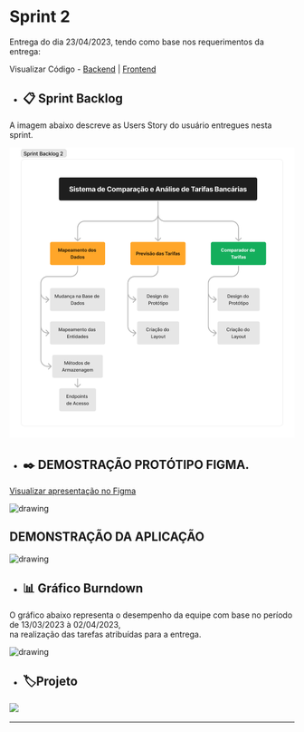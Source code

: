 # Sprint 2

Entrega do dia 23/04/2023, tendo como base nos requerimentos da entrega:

Visualizar Código - <a href=''>Backend</a> | <a href=''>Frontend</a>

- ## 📋 Sprint Backlog

A imagem abaixo descreve as Users Story do usuário entregues nesta sprint.

<img src="../Sprint 2/Imagens/Backlog S2.png"   alt="drawing" width=600>

- ## ✒️ DEMOSTRAÇÃO PROTÓTIPO FIGMA.

<a href='https://www.figma.com/proto/2iz4Cag4lDaoAkmWGajaoD/SeeTax?node-id=302-988&scaling=scale-down-width&page-id=0%3A1&starting-point-node-id=302%3A988&show-proto-sidebar=1&hide-ui=1'>Visualizar apresentação no Figma </a> <br/>

<img src="https://github.com/Sarah781/API-6-SeeTax/assets/111800315/0a3bf449-8147-4330-8aad-a59d4b84ef80"   alt="drawing" width=600> <br/>

## DEMONSTRAÇÃO DA APLICAÇÃO

<img src="https://github.com/Sarah781/API-6-SeeTax/assets/111800315/9c0661ad-b945-4095-8b7a-49d7451fd62b"   alt="drawing" width=600>

<br />

- ## 📊 Gráfico Burndown

O gráfico abaixo representa o desempenho da equipe com base no período de 13/03/2023 à 02/04/2023,<br/> na realização das tarefas atribuídas para a entrega.

<img src="https://user-images.githubusercontent.com/111800315/233956729-b98679f5-aecd-4643-a2c2-b0493076e10c.png"   alt="drawing" width=600>

- ## 🏷️Projeto 

[![](https://img.shields.io/badge/GitHub%20Sprint%202%20Version-100000?style=for-the-badge&logo=github&logoColor=white)](https://github.com/Sarah781/API-6-SeeTax/releases/tag/v1.1.0)

<hr>
